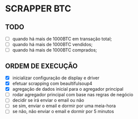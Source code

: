 # SCRAPPER BTC

## TODO

- [ ] quando há mais de 1000BTC em transação total;
- [ ] quando há mais de 1000BTC vendidos;
- [ ] quando há mais de 1000BTC comprados;

## ORDEM DE EXECUÇÃO

- [x] inicializar configuração de display e driver
- [x] efetuar scrapping com beaultifulsoup4
- [x] agregação de dados inicial para o agregador principal
- [ ] rodar agregador principal com base nas regras de negócio
- [ ] decidir se irá enviar o email ou não
- [ ] se sim, enviar o email e dormir por uma meia-hora
- [ ] se não, não enviar o email e dormir por 5 minutos
